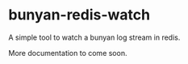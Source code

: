 # bunyan-redis-watch

A simple tool to watch a bunyan log stream in redis.

More documentation to come soon.
